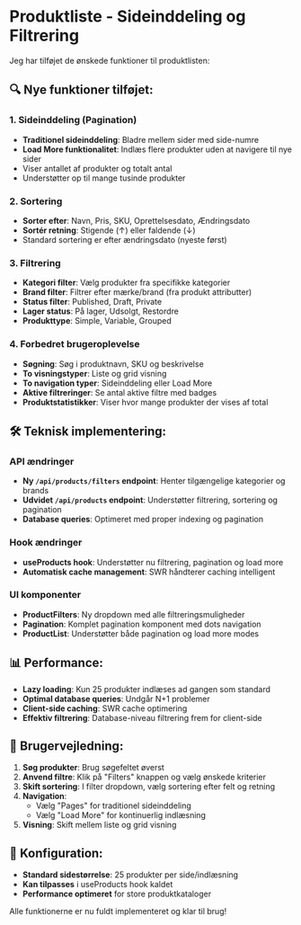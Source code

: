 # Produktliste - Sideinddeling og Filtrering

Jeg har tilføjet de ønskede funktioner til produktlisten:

## 🔍 Nye funktioner tilføjet:

### 1. Sideinddeling (Pagination)
- **Traditionel sideinddeling**: Bladre mellem sider med side-numre
- **Load More funktionalitet**: Indlæs flere produkter uden at navigere til nye sider
- Viser antallet af produkter og totalt antal
- Understøtter op til mange tusinde produkter

### 2. Sortering
- **Sorter efter**: Navn, Pris, SKU, Oprettelsesdato, Ændringsdato
- **Sortér retning**: Stigende (↑) eller faldende (↓)
- Standard sortering er efter ændringsdato (nyeste først)

### 3. Filtrering
- **Kategori filter**: Vælg produkter fra specifikke kategorier
- **Brand filter**: Filtrer efter mærke/brand (fra produkt attributter)
- **Status filter**: Published, Draft, Private
- **Lager status**: På lager, Udsolgt, Restordre
- **Produkttype**: Simple, Variable, Grouped

### 4. Forbedret brugeroplevelse
- **Søgning**: Søg i produktnavn, SKU og beskrivelse
- **To visningstyper**: Liste og grid visning
- **To navigation typer**: Sideinddeling eller Load More
- **Aktive filtreringer**: Se antal aktive filtre med badges
- **Produktstatistikker**: Viser hvor mange produkter der vises af total

## 🛠 Teknisk implementering:

### API ændringer
- **Ny `/api/products/filters` endpoint**: Henter tilgængelige kategorier og brands
- **Udvidet `/api/products` endpoint**: Understøtter filtrering, sortering og pagination
- **Database queries**: Optimeret med proper indexing og pagination

### Hook ændringer  
- **useProducts hook**: Understøtter nu filtrering, pagination og load more
- **Automatisk cache management**: SWR håndterer caching intelligent

### UI komponenter
- **ProductFilters**: Ny dropdown med alle filtreringsmuligheder
- **Pagination**: Komplet pagination komponent med dots navigation
- **ProductList**: Understøtter både pagination og load more modes

## 📊 Performance:

- **Lazy loading**: Kun 25 produkter indlæses ad gangen som standard
- **Optimal database queries**: Undgår N+1 problemer
- **Client-side caching**: SWR cache optimering
- **Effektiv filtrering**: Database-niveau filtrering frem for client-side

## 🎯 Brugervejledning:

1. **Søg produkter**: Brug søgefeltet øverst
2. **Anvend filtre**: Klik på "Filters" knappen og vælg ønskede kriterier
3. **Skift sortering**: I filter dropdown, vælg sortering efter felt og retning
4. **Navigation**: 
   - Vælg "Pages" for traditionel sideinddeling
   - Vælg "Load More" for kontinuerlig indlæsning
5. **Visning**: Skift mellem liste og grid visning

## 🔧 Konfiguration:

- **Standard sidestørrelse**: 25 produkter per side/indlæsning
- **Kan tilpasses** i useProducts hook kaldet
- **Performance optimeret** for store produktkataloger

Alle funktionerne er nu fuldt implementeret og klar til brug!
